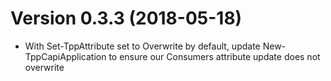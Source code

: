 # Version 0.3.3 (2018-05-18)
- With Set-TppAttribute set to Overwrite by default, update New-TppCapiApplication to ensure our Consumers attribute update does not overwrite
